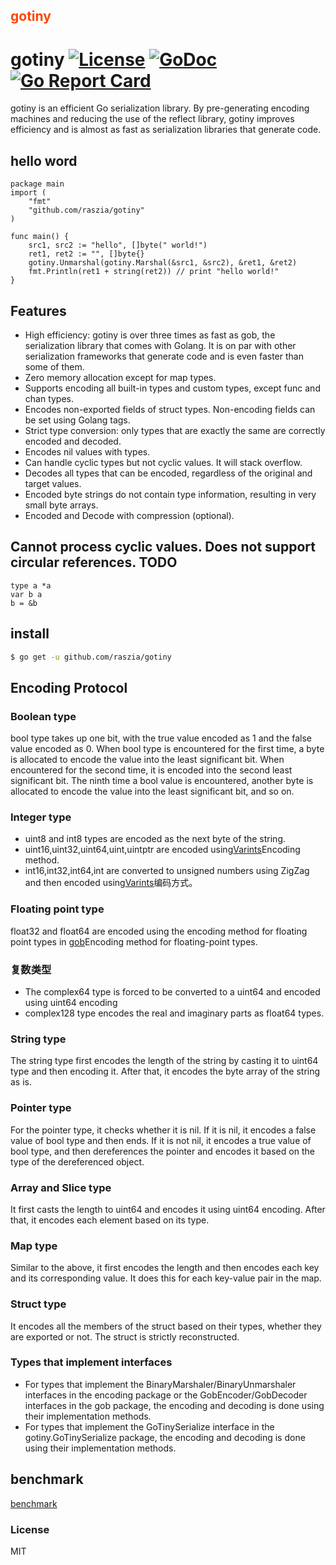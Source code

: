 ## <font color="#FF4500" >gotiny</font>


# gotiny   [![License][license-img]][license-url] [![GoDoc][doc-img]][doc-url] [![Go Report Card](https://goreportcard.com/badge/github.com/raszia/gotiny)](https://goreportcard.com/report/github.com/raszia/gotiny)
gotiny is an efficient Go serialization library. By pre-generating encoding machines and reducing the use of the reflect library, gotiny improves efficiency and is almost as fast as serialization libraries that generate code.
## hello word 
    package main
    import (
   	    "fmt"
   	    "github.com/raszia/gotiny"
    )
    
    func main() {
   	    src1, src2 := "hello", []byte(" world!")
   	    ret1, ret2 := "", []byte{}
   	    gotiny.Unmarshal(gotiny.Marshal(&src1, &src2), &ret1, &ret2)
   	    fmt.Println(ret1 + string(ret2)) // print "hello world!"
    }

## Features
-   High efficiency: gotiny is over three times as fast as gob, the serialization library that comes with Golang. It is on par with other serialization frameworks that generate code and is even faster than some of them.
-   Zero memory allocation except for map types.
-   Supports encoding all built-in types and custom types, except func and chan types.
-   Encodes non-exported fields of struct types. Non-encoding fields can be set using Golang tags.
-   Strict type conversion: only types that are exactly the same are correctly encoded and decoded.
-   Encodes nil values with types.
-   Can handle cyclic types but not cyclic values. It will stack overflow.
-   Decodes all types that can be encoded, regardless of the original and target values.
-   Encoded byte strings do not contain type information, resulting in very small byte arrays.
-   Encoded and Decode with compression (optional).
## Cannot process cyclic values. Does not support circular references. TODO
	type a *a
	var b a
	b = &b

## install
```bash
$ go get -u github.com/raszia/gotiny
```

## Encoding Protocol
### Boolean type
bool type takes up one bit, with the true value encoded as 1 and the false value encoded as 0. When bool type is encountered for the first time, a byte is allocated to encode the value into the least significant bit. When encountered for the second time, it is encoded into the second least significant bit. The ninth time a bool value is encountered, another byte is allocated to encode the value into the least significant bit, and so on.
### Integer type
-   uint8 and int8 types are encoded as the next byte of the string.
- uint16,uint32,uint64,uint,uintptr are encoded using[Varints](https://developers.google.com/protocol-buffers/docs/encoding#varints)Encoding method.
- int16,int32,int64,int are converted to unsigned numbers using ZigZag and then encoded using[Varints](https://developers.google.com/protocol-buffers/docs/encoding#varints)编码方式。

### Floating point type
float32 and float64 are encoded using the encoding method for floating point types in [gob](https://golang.org/pkg/encoding/gob/)Encoding method for floating-point types.
### 复数类型
- The complex64 type is forced to be converted to a uint64 and encoded using uint64 encoding
- complex128 type encodes the real and imaginary parts as float64 types.

### String type
The string type first encodes the length of the string by casting it to uint64 type and then encoding it. After that, it encodes the byte array of the string as is.
### Pointer type
For the pointer type, it checks whether it is nil. If it is nil, it encodes a false value of bool type and then ends. If it is not nil, it encodes a true value of bool type, and then dereferences the pointer and encodes it based on the type of the dereferenced object.
### Array and Slice type
It first casts the length to uint64 and encodes it using uint64 encoding. After that, it encodes each element based on its type.
### Map type
Similar to the above, it first encodes the length and then encodes each key and its corresponding value. It does this for each key-value pair in the map.
### Struct type
It encodes all the members of the struct based on their types, whether they are exported or not. The struct is strictly reconstructed.
### Types that implement interfaces
- For types that implement the BinaryMarshaler/BinaryUnmarshaler interfaces in the encoding package or the GobEncoder/GobDecoder interfaces in the gob package, the encoding and decoding is done using their implementation methods.
- For types that implement the GoTinySerialize interface in the gotiny.GoTinySerialize package, the encoding and decoding is done using their implementation methods.

## benchmark
[benchmark](https://github.com/niubaoshu/go_serialization_benchmarks)


### License
MIT

[license-img]: http://img.shields.io/badge/license-MIT-green.svg?style=flat-square
[license-url]: http://opensource.org/licenses/MIT
[doc-img]: http://img.shields.io/badge/GoDoc-reference-blue.svg?style=flat-square
[doc-url]: https://godoc.org/github.com/raszia/gotiny
